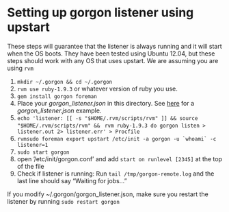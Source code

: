 # Setting up gorgon listener using upstart

These steps will guarantee that the listener is always running and it will start when the OS boots. They have been tested using Ubuntu 12.04, but these steps should work with any OS that uses upstart. We are assuming you are using `rvm`

1. `mkdir ~/.gorgon && cd ~/.gorgon`
1. `rvm use ruby-1.9.3` or whatever version of ruby you use.
1. `gem install gorgon foreman`
1. Place your _gorgon\_listener.json_ in this directory. See [here](https://github.com/nulogy/Gorgon/blob/master/gorgon_listener.json.sample) for a _gorgon\_listener.json_ example.
1. `echo 'listener: [[ -s "$HOME/.rvm/scripts/rvm" ]] && source "$HOME/.rvm/scripts/rvm" && `
   `rvm ruby-1.9.3 do gorgon listen > listener.out 2> listener.err' > Procfile`
1. ``rvmsudo foreman export upstart /etc/init -a gorgon -u `whoami` -c listener=1``
1. `sudo start gorgon`
1. open ’/etc/init/gorgon.conf’ and add `start on runlevel [2345]` at the top of the file
1. Check if listener is running: Run `tail /tmp/gorgon-remote.log` and the last line should say “Waiting for jobs…”

If you modify ~/.gorgon/gorgon_listener.json, make sure you restart the listener by running `sudo restart gorgon`
